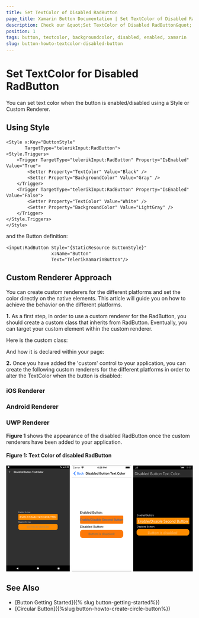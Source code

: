 ```yaml
---
title: Set TextColor of Disabled RadButton
page_title: Xamarin Button Documentation | Set TextColor of Disabled RadButton
description: Check our &quot;Set TextColor of Disabled RadButton&quot; documentation article for Telerik Button for Xamarin control.
position: 1
tags: button, textcolor, backgroundcolor, disabled, enabled, xamarin
slug: button-howto-textcolor-disabled-button
---
```


# Set TextColor for Disabled RadButton

You can set text color when the button is enabled/disabled using a Style or Custom Renderer.

## Using Style

```XAML
<Style x:Key="ButtonStyle"
       TargetType="telerikInput:RadButton">
<Style.Triggers>
    <Trigger TargetType="telerikInput:RadButton" Property="IsEnabled" Value="True">
		<Setter Property="TextColor" Value="Black" />
        <Setter Property="BackgroundColor" Value="Gray" />
    </Trigger>
    <Trigger TargetType="telerikInput:RadButton" Property="IsEnabled" Value="False">
        <Setter Property="TextColor" Value="White" />
        <Setter Property="BackgroundColor" Value="LightGray" />
    </Trigger>
</Style.Triggers>
</Style>
```

and the Button definition:

```XAML
<input:RadButton Style="{StaticResource ButtonStyle}"
                 x:Name="Button"
                 Text="TelerikXamarinButton"/>
```

## Custom Renderer Approach

You can create custom renderers for the different platforms and set the color directly on the native elements. This article will guide you on how to achieve the behavior on the different platforms.

**1.** As a first step, in order to use a custom renderer for the RadButton, you should create a custom class that inherits from RadButton. Eventually, you can target your custom element within the custom renderer.

Here is the custom class:

<snippet id='button-custom-class-renderer-cs'/>

And how it is declared within your page:

<snippet id='button-disabled-text-color-xaml'/>

**2.** Once you have added the 'custom' control to your application, you can create the following custom renderers for the different platforms in order to alter the TextColor when the button is disabled:

### iOS Renderer

<snippet id='button-disabled-text-color-iosrenderer-cs'/>

### Android Renderer

<snippet id='button-disabled-text-color-androidrenderer-cs'/>

### UWP Renderer

<snippet id='button-disabled-text-color-uwprenderer-cs'/>

**Figure 1** shows the appearance of the disabled RadButton once the custom renderers have been added to your application.

#### Figure 1: Text Color of disabled RadButton

![](../images/disabled_button.png)

## See Also

- [Button Getting Started]({% slug button-getting-started%})
- [Circular Button]({%slug button-howto-create-circle-button%})

